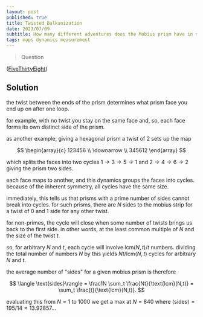 ```yaml
---
layout: post
published: true
title: Twisted Balkanization 
date: 2023/07/09
subtitle: How many different adventures does the Mobius prism have in store?
tags: maps dynamics measurement
---
```


>Question

<!--more-->

([FiveThirtyEight](URL))

## Solution

the twist between the ends of the prism determines what prism face you end up on after one loop. 

for example, with no twist you stay on the same face and, so, each face forms its own distinct side of the prism.

as another example, giving a hexagonal prism a twist of $2$ sets up the map

$$
  \begin{array}{c}
    123456 \\
    \downarrow \\
    345612
  \end{array}
$$

which splits the faces into two cycles $1 \rightarrow 3 \rightarrow 5 \rightarrow 1$ and $2 \rightarrow 4 \rightarrow 6 \rightarrow 2$ giving the prism two sides.

each face maps to another, and this dynamics groups the faces into cycles. because of the inherent symmetry, all cycles have the same size. 

immediately, this tells us that prisms with a prime number of sides cannot break into cycles. for such prisms, there are $N$ sides to the mobius strip for a twist of $0$ and $1$ side for any other twist.

for non-primes, the cycle will close when some number of twists brings us back to the first side. in other words, at the least common multiple of $N$ and the size of the twist $t.$

so, for arbitrary $N$ and $t,$ each cycle will involve $\text{lcm}(N,t)/t$ numbers. dividing the total number of numbers $N$ by this yields $Nt/\text{lcm}(N,t)$ cycles for arbitrary $N$ and $t$.

the average number of "sides" for a given mobius prism is therefore

$$ \langle \text{sides}\rangle = \frac1N \sum_t \frac{Nt}{\text{lcm}(N,t)} = \sum_t \frac{t}{\text{lcm}(N,t)}. $$

evaluating this from $N=1$ to $1000$ we get a max at $N=840$ where $\langle\text{sides}\rangle = 195/14 \approx 13.92857\ldots$

<br>
